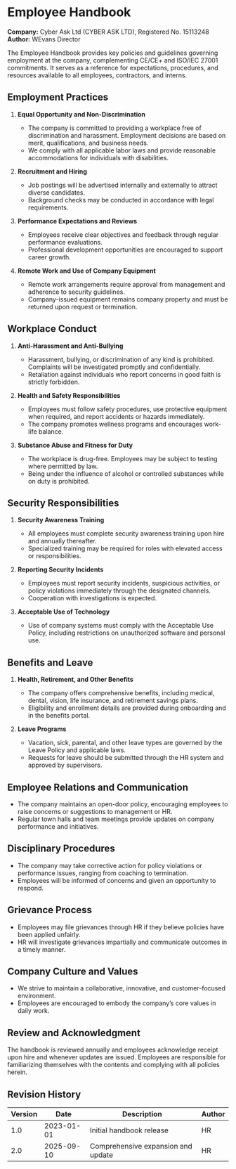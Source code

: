 # Employee Handbook

**Company:** Cyber Ask Ltd (CYBER ASK LTD), Registered No. 15113248  
**Author:** WEvans Director

The Employee Handbook provides key policies and guidelines governing employment at the company, complementing CE/CE+ and ISO/IEC 27001 commitments. It serves as a reference for expectations, procedures, and resources available to all employees, contractors, and interns.

## Employment Practices

1. **Equal Opportunity and Non-Discrimination**
   - The company is committed to providing a workplace free of discrimination and harassment. Employment decisions are based on merit, qualifications, and business needs.
   - We comply with all applicable labor laws and provide reasonable accommodations for individuals with disabilities.

2. **Recruitment and Hiring**
   - Job postings will be advertised internally and externally to attract diverse candidates.
   - Background checks may be conducted in accordance with legal requirements.

3. **Performance Expectations and Reviews**
   - Employees receive clear objectives and feedback through regular performance evaluations.
   - Professional development opportunities are encouraged to support career growth.

4. **Remote Work and Use of Company Equipment**
   - Remote work arrangements require approval from management and adherence to security guidelines.
   - Company-issued equipment remains company property and must be returned upon request or termination.

## Workplace Conduct

1. **Anti-Harassment and Anti-Bullying**
   - Harassment, bullying, or discrimination of any kind is prohibited. Complaints will be investigated promptly and confidentially.
   - Retaliation against individuals who report concerns in good faith is strictly forbidden.

2. **Health and Safety Responsibilities**
   - Employees must follow safety procedures, use protective equipment when required, and report accidents or hazards immediately.
   - The company promotes wellness programs and encourages work-life balance.

3. **Substance Abuse and Fitness for Duty**
   - The workplace is drug-free. Employees may be subject to testing where permitted by law.
   - Being under the influence of alcohol or controlled substances while on duty is prohibited.

## Security Responsibilities

1. **Security Awareness Training**
   - All employees must complete security awareness training upon hire and annually thereafter.
   - Specialized training may be required for roles with elevated access or responsibilities.

2. **Reporting Security Incidents**
   - Employees must report security incidents, suspicious activities, or policy violations immediately through the designated channels.
   - Cooperation with investigations is expected.

3. **Acceptable Use of Technology**
   - Use of company systems must comply with the Acceptable Use Policy, including restrictions on unauthorized software and personal use.

## Benefits and Leave

1. **Health, Retirement, and Other Benefits**
   - The company offers comprehensive benefits, including medical, dental, vision, life insurance, and retirement savings plans.
   - Eligibility and enrollment details are provided during onboarding and in the benefits portal.

2. **Leave Programs**
   - Vacation, sick, parental, and other leave types are governed by the Leave Policy and applicable laws.
   - Requests for leave should be submitted through the HR system and approved by supervisors.

## Employee Relations and Communication

- The company maintains an open-door policy, encouraging employees to raise concerns or suggestions to management or HR.
- Regular town halls and team meetings provide updates on company performance and initiatives.

## Disciplinary Procedures

- The company may take corrective action for policy violations or performance issues, ranging from coaching to termination.
- Employees will be informed of concerns and given an opportunity to respond.

## Grievance Process

- Employees may file grievances through HR if they believe policies have been applied unfairly.
- HR will investigate grievances impartially and communicate outcomes in a timely manner.

## Company Culture and Values

- We strive to maintain a collaborative, innovative, and customer-focused environment.
- Employees are encouraged to embody the company’s core values in daily work.

## Review and Acknowledgment

The handbook is reviewed annually and employees acknowledge receipt upon hire and whenever updates are issued. Employees are responsible for familiarizing themselves with the contents and complying with all policies herein.

## Revision History

| Version | Date       | Description                        | Author |
| ------- | ---------- | ---------------------------------- | ------ |
| 1.0     | 2023-01-01 | Initial handbook release           | HR     |
| 2.0     | 2025-09-10 | Comprehensive expansion and update | HR     |

